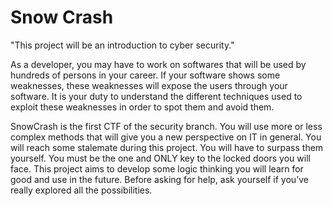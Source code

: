 # Snow Crash
"This project will be an introduction to cyber security."

As a developer, you may have to work on softwares that will be used by hundreds of persons in your career.
If your software shows some weaknesses, these weaknesses will expose the users through your software.
It is your duty to understand the different techniques used to exploit these weaknesses in order to spot them and avoid them.

SnowCrash is the first CTF of the security branch.
You will use more or less complex methods that will give you a new perspective on IT in general.
You will reach some stalemate during this project. You will have to surpass them yourself.
You must be the one and ONLY key to the locked doors you will face.
This project aims to develop some logic thinking you will learn for good and use in the future.
Before asking for help, ask yourself if you’ve really explored all the possibilities.

